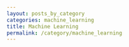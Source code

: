 ```yaml
---
layout: posts_by_category
categories: machine_learning
title: Machine Learning
permalink: /category/machine_learning
---
```

